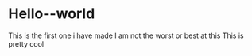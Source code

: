 # Hello--world
This is the first one i have made
I am not the worst or best at this
This is pretty cool




